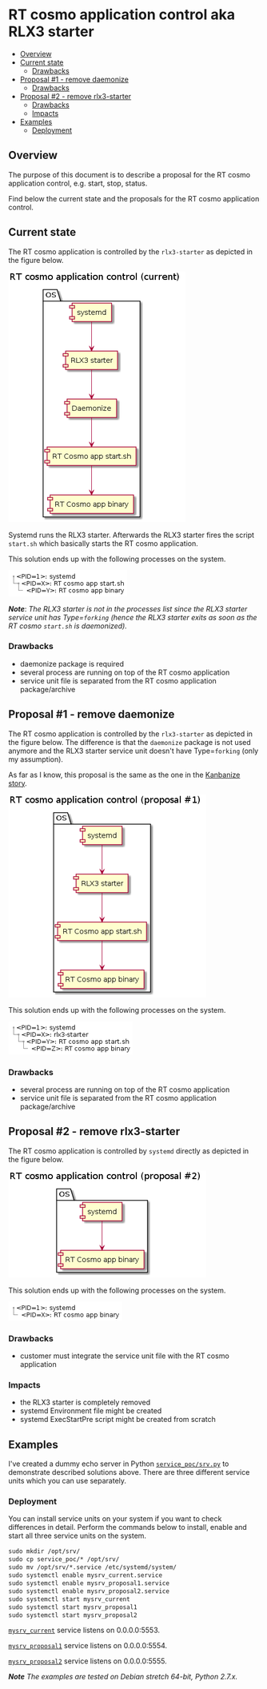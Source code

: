 # RT cosmo application control aka RLX3 starter

- [Overview](#overview)
- [Current state](#current-state)
    - [Drawbacks](#drawbacks)
- [Proposal #1 - remove daemonize](#proposal-1---remove-daemonize)
    - [Drawbacks](#drawbacks-1)
- [Proposal #2 - remove rlx3-starter](#proposal-2---remove-rlx3-starter)
    - [Drawbacks](#drawbacks-2)
    - [Impacts](#impacts)
- [Examples](#examples)
    - [Deployment](#deployment)

## Overview

The purpose of this document is to describe a proposal for the RT cosmo application control, e.g. start, stop, status.

Find below the current state and the proposals for the RT cosmo application control.

## Current state

The RT cosmo application is controlled by the ```rlx3-starter``` as depicted in the figure below.

![RT cosmo current - components](0_rtcosmo_app_mng_component_current.png)

Systemd runs the RLX3 starter. Afterwards the RLX3 starter fires the script ```start.sh``` which basically starts the RT cosmo application.

This solution ends up with the following processes on the system.

![RT cosmo current - process tree](0_rtcosmo_app_mng_tree_current.png)

***Note***: *The RLX3 starter is not in the processes list since the RLX3 starter service unit has Type=```forking``` (hence the RLX3 starter exits as soon as the RT cosmo ```start.sh``` is daemonized).*

### Drawbacks
- daemonize package is required
- several process are running on top of the RT cosmo application
- service unit file is separated from the RT cosmo application package/archive

## Proposal #1 - remove daemonize

The RT cosmo application is controlled by the ```rlx3-starter``` as depicted in the figure below. The difference is that the ```daemonize``` package is not used anymore and the RLX3 starter service unit doesn't have Type=```forking``` (only my assumption).

As far as I know, this proposal is the same as the one in the [Kanbanize story](#TODO:).

![RT cosmo proposal #1 - components](1_rtcosmo_app_mng_component_proposal1.png)

This solution ends up with the following processes on the system.

![RT cosmo current - process tree](1_rtcosmo_app_mng_tree_proposal1.png)

### Drawbacks
- several process are running on top of the RT cosmo application
- service unit file is separated from the RT cosmo application package/archive

## Proposal #2 - remove rlx3-starter

The RT cosmo application is controlled by ```systemd``` directly as depicted in the figure below.

![RT cosmo proposal #2 - components](2_rtcosmo_app_mng_component_proposal2.png)

This solution ends up with the following processes on the system.

![RT cosmo proposal #2 - process tree](2_rtcosmo_app_mng_tree_proposal2.png)

### Drawbacks
- customer must integrate the service unit file with the RT cosmo application

### Impacts
- the RLX3 starter is completely removed
- systemd Environment file might be created
- systemd ExecStartPre script might be created from scratch

## Examples
I've created a dummy echo server in Python [```service_poc/srv.py```](service_poc/srv.py) to demonstrate described solutions above.
There are three different service units which you can use separately.

### Deployment

You can install service units on your system if you want to check differences in detail.
Perform the commands below to install, enable and start all three service units on the system.

```
sudo mkdir /opt/srv/
sudo cp service_poc/* /opt/srv/
sudo mv /opt/srv/*.service /etc/systemd/system/
sudo systemctl enable mysrv_current.service
sudo systemctl enable mysrv_proposal1.service
sudo systemctl enable mysrv_proposal2.service
sudo systemctl start mysrv_current
sudo systemctl start mysrv_proposal1
sudo systemctl start mysrv_proposal2
```

[```mysrv_current```](service_poc/mysrv_current.service) service listens on 0.0.0.0:5553.

[```mysrv_proposal1```](service_poc/mysrv_proposal1.service) service listens on 0.0.0.0:5554.

[```mysrv_proposal2```](service_poc/mysrv_proposal2.service) service listens on 0.0.0.0:5555.


***Note*** *The examples are tested on Debian stretch 64-bit, Python 2.7.x.*
